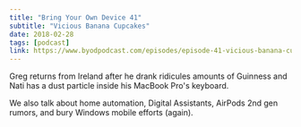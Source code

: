 ```yaml
---
title: "Bring Your Own Device 41"
subtitle: "Vicious Banana Cupcakes"
date: 2018-02-28
tags: [podcast]
link: https://www.byodpodcast.com/episodes/episode-41-vicious-banana-cupcakes/28/2/2018
---
```

Greg returns from Ireland after he drank ridicules amounts of Guinness and Nati has a dust particle inside his MacBook Pro's keyboard.

We also talk about home automation, Digital Assistants, AirPods 2nd gen rumors, and bury Windows mobile efforts (again).
